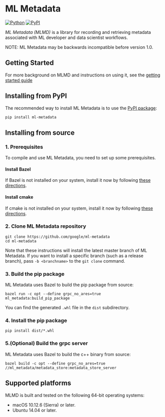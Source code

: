 
# ML Metadata

[![Python](https://img.shields.io/pypi/pyversions/ml-metadata.svg?style=plastic)](https://github.com/google/ml-metadata)
[![PyPI](https://badge.fury.io/py/ml-metadata.svg)](https://badge.fury.io/py/ml-metadata)

*ML Metadata (MLMD)* is a library for recording and retrieving metadata
associated with ML developer and data scientist workflows.

NOTE: ML Metadata may be backwards incompatible before version 1.0.

## Getting Started

For more background on MLMD and instructions on using it, see the
[getting started guide](https://github.com/google/ml-metadata/blob/master/g3doc/get_started.md)

## Installing from PyPI

The recommended way to install ML Metadata is to use the
[PyPI package](https://pypi.org/project/ml-metadata/):

```bash
pip install ml-metadata
```

## Installing from source


### 1. Prerequisites

To compile and use ML Metadata, you need to set up some prerequisites.


#### Install Bazel

If Bazel is not installed on your system, install it now by following [these
directions](https://bazel.build/versions/master/docs/install.html).

#### Install cmake
If cmake is not installed on your system, install it now by following [these
directions](https://cmake.org/install/).

### 2. Clone ML Metadata repository

```shell
git clone https://github.com/google/ml-metadata
cd ml-metadata
```

Note that these instructions will install the latest master branch of ML
Metadata. If you want to install a specific branch (such as a release branch),
pass `-b <branchname>` to the `git clone` command.

### 3. Build the pip package

ML Metadata uses Bazel to build the pip package from source:

```shell
bazel run -c opt --define grpc_no_ares=true ml_metadata:build_pip_package
```

You can find the generated `.whl` file in the `dist` subdirectory.

### 4. Install the pip package

```shell
pip install dist/*.whl
```

### 5.(Optional) Build the grpc server

ML Metadata uses Bazel to build the c++ binary from source:

```shell
bazel build -c opt --define grpc_no_ares=true  //ml_metadata/metadata_store:metadata_store_server
```

## Supported platforms

MLMD is built and tested on the following 64-bit operating systems:

  * macOS 10.12.6 (Sierra) or later.
  * Ubuntu 14.04 or later.
